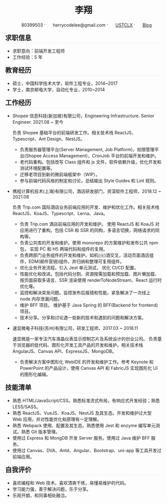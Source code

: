  <center>
     <h1>李翔</h1>
     <div>
         <span>
             <img src="../assets/phone-solid.svg" width="16px" style="vertical-align:middle">
             <span style="vertical-align:middle">80399503</span>
         </span>
         ·
         <span>
             <img src="../assets/envelope-solid.svg" width="16px" style="vertical-align:middle">
             <span style="vertical-align:middle">herrycodelee@gmail.com</span>
         </span>
         ·
         <span>
             <img src="../assets/github-brands.svg" width="16px" style="vertical-align:middle">
             <a href="https://github.com/USTCLX" style="vertical-align:middle">USTCLX</a>
         </span>
         ·
         <span>
             <img src="../assets/rss-solid.svg" width="16px" style="vertical-align:middle">
             <a href="https://ustclx.github.io/" style="vertical-align:middle">Blog</a>
         </span>
     </div>
 </center>

<h2 style="margin:16px 0 0 0;padding-bottom:3px;border-bottom:1px solid rgb(238, 238, 238)">
    <!-- <img src="assets/info-circle-solid.svg"  width="26px" style="vertical-align:middle"> -->
    <span style="vertical-align:middle">求职信息</span>
</h2>

- 求职意向：前端开发工程师
- 工作经验：5 年

<h2 style="margin:16px 0 0 0;padding-bottom:3px;border-bottom:1px solid rgb(238, 238, 238)">
    <span style="vertical-align:middle">教育经历</span>
</h2>

- 硕士，中国科学技术大学，软件工程专业，2014~2017
- 学士，南京邮电大学，自动化专业，2010~2014

<h2 style="margin:16px 0 0 0;padding-bottom:3px;border-bottom:1px solid rgb(238, 238, 238)">
    <span style="vertical-align:middle">工作经历</span>
</h2>

- Shopee 信息科技(新加坡)有限公司，Engineering Infrastructure. Senior Engineer. 2021.08 ~ 至今

  负责 Shopee 基础平台的前端研发工作。相关技术栈 ReactJS、Typescript、Ant Design、NestJS。

  - 负责服务器管理平台(Server Management, Job Platform)，权限管理平台(Shopee Access Management)，CronJob 平台的前端开发和维护。
  - 老代码重构。包括改写 Class 组件和 js 文件，软件依赖升级，优化开发和测试环境配置等。
  - 迁移老项目到新的微前端框架中（WIP）。
  - 参与前端代码风格的制定和讨论，总结输出 Style Guides 和 Lint 规则。

- 携程计算机技术(上海)有限公司，酒店研发部门，资深软件工程师，2018.12 ~ 2021.08

  负责 Trip.com 国际酒店业务前端应用的开发、维护和优化工作。相关技术栈 ReactJS、KoaJS、Typescript、Lerna、Java。

  - 负责 Trip.com 酒店前端应用的开发和维护。 使用 ReactJS 和 KoaJS 对应用进行了重构，包括 CSR 和 SSR 的同构，多语言切换，网络请求的同构等。
  - 负责公共库的开发和维护。使用 monorepo 的方案维护和发布公共 npm 包， 实现 PC 和 H5 两端代码和组件的复用。
  - 负责跨部门业务组件的开发和维护。如机(火)酒交叉，活动页面酒店组件，EDM(邮件营销)组件。并归纳和整理可复用组件。
  - 优化业务开发流程。引入 Jest 单元测试， 优化 CI/CD 配置。
  - 性能优化和改进。包括代码分割、资源按需加载和预加载、图片懒加载、按页面获取多语言、SSR 渲染使用 renderToNodeStream、React 运行时优化等。
  - 监控和解决突发问题。监控发布后报错和性能，紧急解决了一次线上 node 内存泄漏问题。
  - 维护 BFF 项目。 维护基于 Java Spring 的 BFF(Backend for frontend) 项目。
  - 技术分享。分享和讨论遇一些新的技术和遇到的问题和解决方案。

- 速显微电子科技(苏州)有限公司，研发工程师，2017.03 ~ 2018.11

  速显微是一家专注汽车液晶仪表显示控制芯片及系统设计的创业公司。
  负责基于浏览器的低代码、图形化开发工具产品的开发和维护。相关技术栈 AngularJS、Canvas API、ExpressJS、MongoDB。

  - 负责解决方案中图形化 WebIDE 的开发和维护工作。参考 Keynote 和 PowerPoint 的产品设计，使用 Canvas API 和 FabricJS 实现图形化 UI 的图形化编辑。

<h2 style="margin:16px 0 0 0;padding-bottom:3px;border-bottom:1px solid rgb(238, 238, 238)">
    <span style="vertical-align:middle">技能清单</span>
</h2>

- 熟悉 HTML/JavaScript/CSS。熟悉标准流式布局，有响应式开发经验；熟悉 LESS/SASS。
- 熟悉 ReactJS、VueJS、KoaJS、NestJS 及其生态。开发和维护过大型 Web 应用，并对性能优化和原理有一定理解。
- 熟悉 Webpack 使用、配置及其生态。熟悉使用 Jest 和 enzyme 编写单元测试。熟悉 Git 版本管理。
- 使用过 Express 和 MongDB 开发 Server 服务。使用过 Java 维护 BFF 服务。
- 使用过 Canvas、DVA、Antd、Angular、Bootstrap、uni-app 等工具开发过前端应用。

<h2 style="margin:16px 0 0 0;padding-bottom:3px;border-bottom:1px solid rgb(238, 238, 238)">
    <span style="vertical-align:middle">自我评价</span>
</h2>

- 喜欢编程和 Web 技术。喜欢清爽干练，易懂易维护的代码。
- 学习能力强，善于解决问题，乐于分享。
- 乐观开朗，和同事相处融洽。

